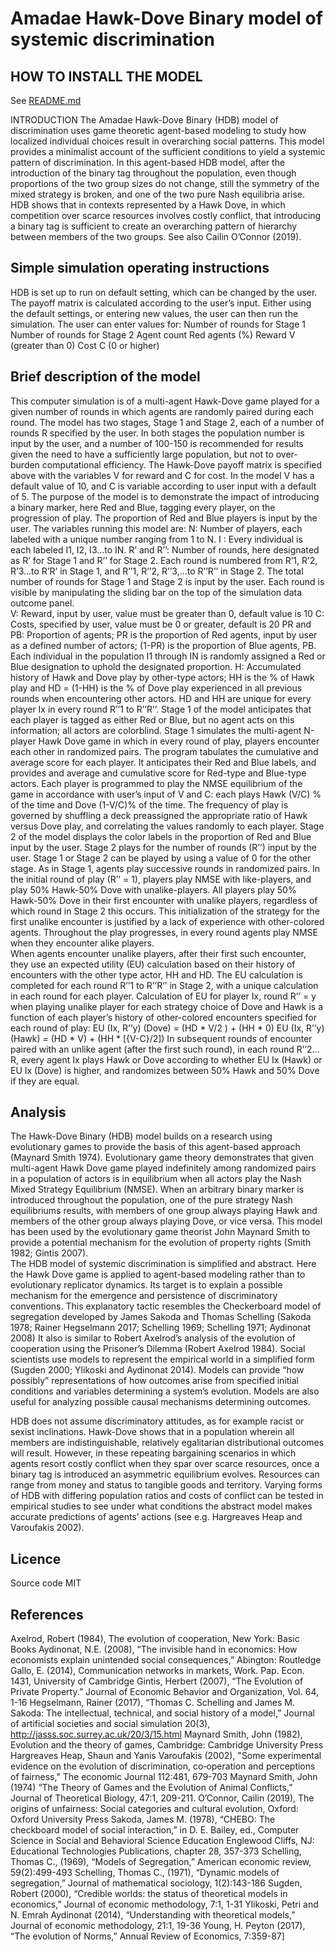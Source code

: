 # Amadae Hawk-Dove Binary model of systemic discrimination

## HOW TO INSTALL THE MODEL
See [README.md](README.md)

INTRODUCTION
The Amadae Hawk-Dove Binary (HDB) model of discrimination uses game theoretic agent-based modeling to study how localized individual choices result in overarching social patterns.  This model provides a minimalist account of the sufficient conditions to yield a systemic pattern of discrimination.
In this agent-based HDB model, after the introduction of the binary tag throughout the population, even though proportions of the two group sizes do not change, still the symmetry of the mixed strategy is broken, and one of the two pure Nash equilibria arise. HDB shows that in contexts represented by a Hawk Dove, in which competition over scarce resources involves costly conflict, that introducing a binary tag is sufficient to create an overarching pattern of hierarchy between members of the two groups.  See also Cailin O’Connor (2019).


## Simple simulation operating instructions

HDB is set up to run on default setting, which can be changed by the user. The payoff matrix is calculated according to the user’s input.  Either using the default settings, or entering new values, the user can then run the simulation. 
The user can enter values for:
Number of rounds for Stage 1
Number of rounds for Stage 2
Agent count
Red agents (%)
Reward V (greater than 0)
Cost C (0 or higher)

## Brief description of the model

This computer simulation is of a multi-agent Hawk-Dove game played for a given number of rounds in which agents are randomly paired during each round.  The model has two stages, Stage 1 and Stage 2, each of a number of rounds R specified by the user.  In both stages the population number is input by the user, and a number of 100-150 is recommended for results given the need to have a sufficiently large population, but not to over-burden computational efficiency.  The Hawk-Dove payoff matrix is specified above with the variables V for reward and C for cost.  In the model V has a default value of 10, and C is variable according to user input with a default of 5.  The purpose of the model is to demonstrate the impact of introducing a binary marker, here Red and Blue, tagging every player, on the progression of play.  The proportion of Red and Blue players is input by the user.
The variables running this model are:
N:  Number of players, each labeled with a unique number ranging from 1 to N.
I :  Every individual is each labeled I1, I2, I3…to IN.
R’ and R’’:  Number of rounds, here designated as R’ for Stage 1 and R’’ for Stage 2.  Each round is numbered from R’1, R’2, R’3…to R’R’ in Stage 1, and R’’1, R’’2, R’’3,…to R’’R’’ in Stage 2. The total number of rounds for Stage 1 and Stage 2 is input by the user.  Each round is visible by manipulating the sliding bar on the top of the simulation data outcome panel.  
V:  Reward, input by user, value must be greater than 0, default value is 10
C:  Costs, specified by user, value must be 0 or greater, default is 20
PR and PB: Proportion of agents; PR is the proportion of Red agents, input by user as a defined number of actors; (1-PR) is the proportion of Blue agents, PB.  Each individual in the population I1 through IN  is randomly assigned a Red or Blue designation to uphold the designated proportion.
H:  Accumulated history of Hawk and Dove play by other-type actors; HH is the % of Hawk play  and HD = (1-HH) is the % of Dove play experienced in all previous rounds when encountering other actors. HD and HH are unique for every player Ix in every round R’’1 to R’’R’’.
Stage 1 of the model anticipates that each player is tagged as either Red or Blue, but no agent acts on this information; all actors are colorblind.  Stage 1 simulates the multi-agent N-player Hawk Dove game in which in every round of play, players encounter each other in randomized pairs.  The program tabulates the cumulative and average score for each player.  It anticipates their Red and Blue labels, and provides and average and cumulative score for Red-type and Blue-type actors.  Each player is programmed to play the NMSE equilibrium of the game in accordance with user’s input of V and C: each plays Hawk (V/C) % of the time and Dove (1-V/C)% of the time.  The frequency of play is governed by shuffling a deck preassigned the appropriate ratio of Hawk versus Dove play, and correlating the values randomly to each player.
Stage 2 of the model displays the color labels in the proportion of Red and Blue input by the user.  Stage 2 plays for the number of rounds (R’’) input by the user.  Stage 1 or Stage 2 can be played by using a value of 0 for the other stage.  As in Stage 1, agents play successive rounds in randomized pairs.  In the initial round of play (R’’ = 1), players play NMSE with like-players, and play 50% Hawk-50% Dove with unalike-players.  All players play 50% Hawk-50% Dove in their first encounter with unalike players, regardless of which round in Stage 2 this occurs.   This initialization of the strategy for the first unalike encounter is justified by a lack of experience with other-colored agents.  Throughout the play progresses, in every round agents play NMSE when they encounter alike players.  
When agents encounter unalike players, after their first such encounter, they use an expected utility (EU) calculation based on their history of encounters with the other type actor, HH and HD.  The EU calculation is completed for each round R’’1 to R’’R’’ in Stage 2, with a unique calculation in each round for each player.
Calculation of EU for player Ix, round R’’ = y when playing unalike player for each strategy choice of Dove and Hawk is a function of each player’s history of other-colored encounters specified for each round of play:
EU (Ix, R’’y) (Dove) = (HD * V/2 ) + (HH  * 0)
EU (Ix, R’’y)  (Hawk) = (HD * V)  +  (HH * [{V-C}/2])
In subsequent rounds of encounter paired with an unlike agent (after the first such round), in each round R’’2…R, every agent Ix plays Hawk or Dove according to whether EU Ix  (Hawk) or EU Ix (Dove) is higher, and randomizes between 50% Hawk and 50% Dove if they are equal.


## Analysis

The Hawk-Dove Binary (HDB) model builds on a research using evolutionary games to provide the basis of this agent-based approach (Maynard Smith 1974).  Evolutionary game theory demonstrates that given multi-agent Hawk Dove game played indefinitely among randomized pairs in a population of actors is in equilibrium when all actors play the Nash Mixed Strategy Equilibrium (NMSE).  When an arbitrary binary marker is introduced throughout the population, one of the pure strategy Nash equilibriums results, with members of one group always playing Hawk and members of the other group always playing Dove, or vice versa.  This model has been used by the evolutionary game theorist John Maynard Smith to provide a potential mechanism for the evolution of property rights (Smith 1982; Gintis 2007).  
The HDB model of systemic discrimination is simplified and abstract.  Here the Hawk Dove game is applied to agent-based modeling rather than to evolutionary replicator dynamics.  Its target is to explain a possible mechanism for the emergence and persistence of discriminatory conventions.  This explanatory tactic resembles the Checkerboard model of segregation developed by James Sakoda and Thomas Schelling (Sakoda 1978; Rainer Hegselmann 2017; Schelling 1969; Schelling 1971; Aydinonat 2008)  It also is similar to Robert Axelrod’s analysis of the evolution of cooperation using the Prisoner’s Dilemma (Robert Axelrod 1984).  Social scientists use models to represent the empirical world in a simplified form (Sugden 2000; Ylikoski and Aydinonat 2014).  Models can provide “how possibly” representations of how outcomes arise from specified initial conditions and variables determining a system’s evolution.  Models are also useful for analyzing possible causal mechanisms determining outcomes.  

HDB does not assume discriminatory attitudes, as for example racist or sexist inclinations.  Hawk-Dove shows that in a population wherein all members are indistinguishable, relatively egalitarian distributional outcomes will result.  However, in these repeating bargaining scenarios in which agents resort costly conflict when they spar over scarce resources, once a binary tag is introduced an asymmetric equilibrium evolves.  Resources can range from money and status to tangible goods and territory.  Varying forms of HDB with differing population ratios and costs of conflict can be tested in empirical studies to see under what conditions the abstract model makes accurate predictions of agents’ actions (see e.g. Hargreaves Heap and Varoufakis 2002).



## Licence

Source code MIT


## References

Axelrod, Robert (1984), The evolution of cooperation, New York:  Basic Books
Aydinonat, N.E. (2008), “The invisible hand in economics: How economists explain unintended social consequences,” Abington:  Routledge
Gallo, E. (2014), Communication networks in markets, Work. Pap. Econ. 1431, University of Cambridge
Gintis, Herbert (2007), “The Evolution of Private Property.” Journal of Economic Behavior and Organization, Vol. 64, 1-16
Hegselmann, Rainer (2017), “Thomas C. Schelling and James M. Sakoda: The intellectual, technical, and social history of a model,” Journal of artificial societies and social simulation 20(3), http://jasss.soc.surrey.ac.uk/20/3/15.html
Maynard Smith, John (1982), Evolution and the theory of games, Cambridge:  Cambridge University Press
Hargreaves Heap, Shaun and Yanis Varoufakis (2002),  "Some experimental evidence on the evolution of discrimination, co‐operation and perceptions of fairness," The economic Journal 112:481, 679-703
Maynard Smith, John (1974) “The Theory of Games and the Evolution of Animal Conflicts,” Journal of Theoretical Biology, 47:1, 209-211.
O’Connor, Cailin (2019), The origins of unfairness: Social categories and cultural evolution, Oxford:  Oxford University Press
Sakoda, James M. (1978), “CHEBO: The checkboard model of social interaction,” in D. E. Bailey, ed., Computer Science in Social and Behavioral Science Education Englewood Cliffs, NJ:  Educational Technologies Publications, chapter 28, 357-373
Schelling, Thomas C., (1969), “Models of Segregation,” American economic review, 59(2):499-493
Schelling, Thomas C., (1971), “Dynamic models of segregation,” Journal of mathematical sociology, 1(2):143-186
Sugden, Robert (2000), “Credible worlds: the status of theoretical models in economics,” Journal of economic methodology, 7:1, 1-31
Ylikoski, Petri and N. Emrah Aydinonat (2014), “Understanding with theoretical models,” Journal of economic methodology, 21:1, 19-36
Young, H. Peyton (2017), “The evolution of Norms,” Annual Review of Economics, 7:359-87]

